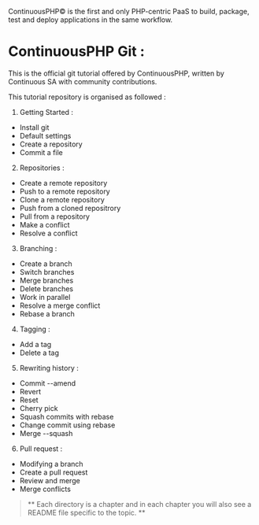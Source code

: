 ContinuousPHP© is the first and only PHP-centric PaaS to build, package, test and deploy applications in the same workflow.

# ContinuousPHP Git :

This is the official git tutorial offered by ContinuousPHP, written by Continuous SA with community contributions.

This tutorial repository is organised as followed : 

1. Getting Started : 

* Install git
* Default settings
* Create a repository
* Commit a file

2. Repositories : 

* Create a remote repository
* Push to a remote repository
* Clone a remote repository
* Push from a cloned repositrory
* Pull from a repository
* Make a conflict
* Resolve a conflict

3. Branching : 

* Create a branch
* Switch branches
* Merge branches
* Delete branches
* Work in parallel
* Resolve a merge conflict
* Rebase a branch

4. Tagging : 

* Add a tag
* Delete a tag

5. Rewriting history : 

* Commit --amend
* Revert
* Reset
* Cherry pick
* Squash commits with rebase
* Change commit using rebase
* Merge --squash

6. Pull request : 

* Modifying a branch
* Create a pull request
* Review and merge
* Merge conflicts

> ** Each directory is a chapter and in each chapter you will also see a README file specific to the topic. **

